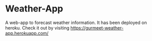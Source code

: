 # Weather-App
A web-app to forecast weather information. It has been deployed on heroku. Check it out by visiting https://gurmeet-weather-app.herokuapp.com/

